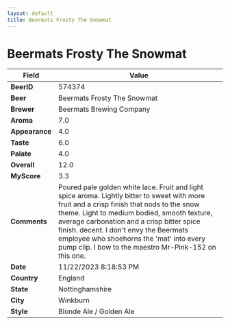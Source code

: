 ```yaml
---
layout: default
title: Beermats Frosty The Snowmat
---
```


# Beermats Frosty The Snowmat

| Field         | Value     |
|---------------|-----------|
| **BeerID** | 574374 |
| **Beer** | Beermats Frosty The Snowmat |
| **Brewer** | Beermats Brewing Company |
| **Aroma** | 7.0 |
| **Appearance** | 4.0 |
| **Taste** | 6.0 |
| **Palate** | 4.0 |
| **Overall** | 12.0 |
| **MyScore** | 3.3 |
| **Comments** | Poured pale golden white lace. Fruit and light spice aroma. Lightly bitter to sweet with more fruit and a crisp finish that nods to the snow theme. Light to medium bodied, smooth texture, average carbonation and a crisp bitter spice finish. decent. I don't envy the Beermats employee who shoehorns the 'mat' into every pump clip. I bow to the maestro Mr-Pink-152 on this one. |
| **Date** | 11/22/2023 8:18:53 PM |
| **Country** | England |
| **State** | Nottinghamshire |
| **City** | Winkburn |
| **Style** | Blonde Ale / Golden Ale |
